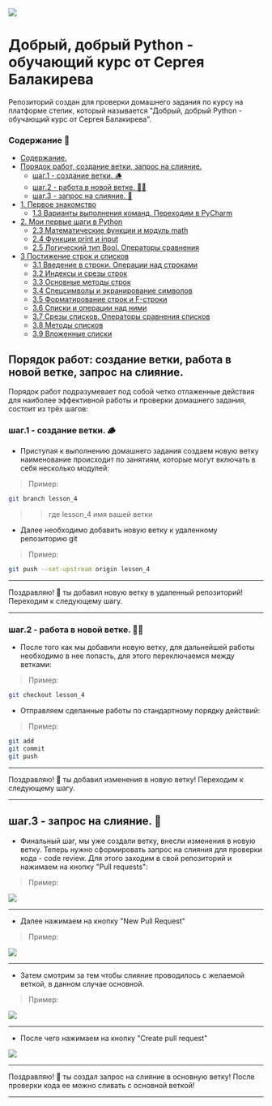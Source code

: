 <kbd>
<image src ="https://stepik.org/media/cache/images/courses/100707/cover_K4JOB7c/6c361261be53b501e6ba814dcc659222.png">
</kbd>

# Добрый, добрый Python - обучающий курс от Сергея Балакирева

Репозиторий создан для проверки домашнего задания по курсу на платформе степик, который называется "Добрый, добрый Python - обучающий курс от Сергея Балакирева".

### Содержание 📖
  - [Содержание.](#содержание)
  - [Порядок работ, создание ветки, запрос на слияние.](#порядок-работ-создание-ветки-работа-в-новой-ветке-запрос-на-слияние)
      - [шаг.1 - создание ветки. 🪵](#шаг1---создание-ветки-🪵)
      - [шаг.2 - работа в новой ветке. 🧑‍🏭](#шаг2---работа-в-новой-ветке-🧑‍🏭)
      - [шаг.3 - запрос на слияние. 🤝](#шаг3---запрос-на-слияние-🤝) 
- [1. Первое знакомство](README.md)
  - [1.3 Варианты выполнения команд. Переходим в PyCharm](1.3.%D0%92%D0%B0%D1%80%D0%B8%D0%B0%D0%BD%D1%82%D1%8B_%D0%B2%D1%8B%D0%BF%D0%BE%D0%BB%D0%BD%D0%B5%D0%BD%D0%B8%D1%8F_%D0%BA%D0%BE%D0%BC%D0%B0%D0%BD%D0%B4._%D0%9F%D0%B5%D1%80%D0%B5%D1%85%D0%BE%D0%B4%D0%B8%D0%BC_%D0%B2_PyCharm/)
- [2. Мои первые шаги в Python](README.md)
  - [2.3 Математические функции и модуль math](2.3.%D0%9C%D0%B0%D1%82%D0%B5%D0%BC%D0%B0%D1%82%D0%B8%D1%87%D0%B5%D1%81%D0%BA%D0%B8%D0%B5_%D1%84%D1%83%D0%BD%D0%BA%D1%86%D0%B8%D0%B8_%D0%B8_%D0%BC%D0%BE%D0%B4%D1%83%D0%BB%D1%8C_math/)
  - [2.4 Функции print и input](2.4.%D0%A4%D1%83%D0%BD%D0%BA%D1%86%D0%B8%D0%B8_print_%D0%B8_input/)
  - [2.5 Логический тип Bool. Операторы сравнения](2.5.%D0%9B%D0%BE%D0%B3%D0%B8%D1%87%D0%B5%D1%81%D0%BA%D0%B8%D0%B9_%D1%82%D0%B8%D0%BF_Bool._%D0%9E%D0%BF%D0%B5%D1%80%D0%B0%D1%82%D0%BE%D1%80%D1%8B_%D1%81%D1%80%D0%B0%D0%B2%D0%BD%D0%B5%D0%BD%D0%B8%D1%8F/)
- [3  Постижение строк и списков](README.md)
  - [3.1 Введение в строки. Операции над строками](3.1.%D0%92%D0%B2%D0%B5%D0%B4%D0%B5%D0%BD%D0%B8%D0%B5_%D0%B2_%D1%81%D1%82%D1%80%D0%BE%D0%BA%D0%B8._%D0%9E%D0%BF%D0%B5%D1%80%D0%B0%D1%86%D0%B8%D0%B8_%D0%BD%D0%B0%D0%B4_%D1%81%D1%82%D1%80%D0%BE%D0%BA%D0%B0%D0%BC%D0%B8/)
  - [3.2 Индексы и срезы строк](3.2.%D0%98%D0%BD%D0%B4%D0%B5%D0%BA%D1%81%D1%8B_%D0%B8_%D1%81%D1%80%D0%B5%D0%B7%D1%8B_%D1%81%D1%82%D1%80%D0%BE%D0%BA/)
  - [3.3 Основные методы строк](3.3.%D0%9E%D1%81%D0%BD%D0%BE%D0%B2%D0%BD%D1%8B%D0%B5_%D0%BC%D0%B5%D1%82%D0%BE%D0%B4%D1%8B_%D1%81%D1%82%D1%80%D0%BE%D0%BA/)
  - [3.4 Спецсимволы и экранирование символов](3.4.%D0%A1%D0%BF%D0%B5%D1%86%D1%81%D0%B8%D0%BC%D0%B2%D0%BE%D0%BB%D1%8B_%D0%B8_%D1%8D%D0%BA%D1%80%D0%B0%D0%BD%D0%B8%D1%80%D0%BE%D0%B2%D0%B0%D0%BD%D0%B8%D0%B5_%D1%81%D0%B8%D0%BC%D0%B2%D0%BE%D0%BB%D0%BE%D0%B2/)
  - [3.5 Форматирование строк и F-строки](3.5.%D0%A4%D0%BE%D1%80%D0%BC%D0%B0%D1%82%D0%B8%D1%80%D0%BE%D0%B2%D0%B0%D0%BD%D0%B8%D0%B5_%D1%81%D1%82%D1%80%D0%BE%D0%BA_%D0%B8_F-%D1%81%D1%82%D1%80%D0%BE%D0%BA%D0%B8/)
  - [3.6 Списки и операции над ними](3.6.%D0%A1%D0%BF%D0%B8%D1%81%D0%BA%D0%B8_%D0%B8_%D0%BE%D0%BF%D0%B5%D1%80%D0%B0%D1%86%D0%B8%D0%B8_%D0%BD%D0%B0%D0%B4_%D0%BD%D0%B8%D0%BC%D0%B8/)
  - [3.7 Срезы списков. Операторы сравнения списков](3.7.%D0%A1%D1%80%D0%B5%D0%B7%D1%8B_%D1%81%D0%BF%D0%B8%D1%81%D0%BA%D0%BE%D0%B2_%D0%9E%D0%BF%D0%B5%D1%80%D0%B0%D1%82%D0%BE%D1%80%D1%8B_%D1%81%D1%80%D0%B0%D0%B2%D0%BD%D0%B5%D0%BD%D0%B8%D1%8F_%D1%81%D0%BF%D0%B8%D1%81%D0%BA%D0%BE%D0%B2/)
  - [3.8 Методы списков](3.8.%D0%9C%D0%B5%D1%82%D0%BE%D0%B4%D1%8B_%D1%81%D0%BF%D0%B8%D1%81%D0%BA%D0%BE%D0%B2/)
  - [3.9 Вложенные списки](3.9.%D0%92%D0%BB%D0%BE%D0%B6%D0%B5%D0%BD%D0%BD%D1%8B%D0%B5_%D1%81%D0%BF%D0%B8%D1%81%D0%BA%D0%B8/)
  


 ## Порядок работ: создание ветки, работа в новой ветке, запрос на слияние. 

Порядок работ подразумевает под собой четко отлаженные действия для наиболее эффективной работы и проверки домашнего задания, состоит из трёх шагов: 
### шаг.1 - создание ветки. 🪵

- Приступая к выполнению домашнего задания создаем новую ветку наименование происходит по занятиям, которые могут включать в себя несколько модулей:

> Пример:
```bash
git branch lesson_4
```
>> где lesson_4 имя вашей ветки
- Далее необходимо добавить новую ветку к удаленному репозиторию git

> Пример:

 ```bash
 git push --set-upstream origin lesson_4
 ```
___

 Поздравляю! 🥳 ты добавил новую ветку в удаленный репозиторий! Переходим к следующему шагу.
___

 ### шаг.2 - работа в новой ветке. 🧑‍🏭

 - После того как мы добавили новую ветку, для дальнейшей работы необходимо в нее попасть, для этого переключаемся между ветками:

> Пример:

```bash
git checkout lesson_4
```
  - Отправляем сделанные работы по стандартному порядку действий:

> Пример:

```bash
git add 
git commit 
git push
```

___

 Поздравляю! 🥳 ты добавил изменения в новую ветку! Переходим к следующему шагу.

___

 ## шаг.3 - запрос на слияние. 🤝

 - Финальный шаг, мы уже создали ветку, внесли изменения в новую ветку. Теперь нужно сформировать запрос на слияния для проверки кода - code review. Для этого заходим в свой репозиторий и нажимаем на кнопку "Pull requests":

> Пример:

<kbd>
<image src ="https://i.ibb.co/b6jXnDN/2023-01-21-14-59-14.png">
</kbd>
 
___

- Далее нажимаем на кнопку "New Pull Request"

> Пример:

<kbd>
<image src ="https://i.ibb.co/YT4vF3g/2023-01-21-15-03-36.png">
</kbd>

___

- Затем смотрим за тем чтобы слияние проводилось с желаемой веткой, в данном случае основной.

> Пример:

<kbd>
<image src="https://i.ibb.co/cTx5qN8/2023-01-21-15-12-50.png">
</kbd>

___

- После чего нажимаем на кнопку "Create pull request"

<kbd>
<image src ="https://i.ibb.co/hyvfLdC/2023-01-21-15-15-12.png">
</kbd>

___

Поздравляю! 🥳 ты создал запрос на слияние в основную ветку! После проверки кода ее можно сливать с основной веткой!

___